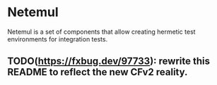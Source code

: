 # Netemul

Netemul is a set of components that allow creating hermetic test environments
for integration tests.

## TODO(https://fxbug.dev/97733): rewrite this README to reflect the new CFv2 reality.
